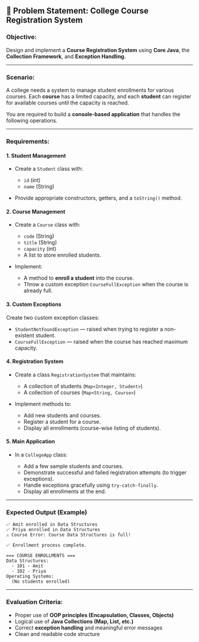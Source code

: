 
## 🧩 Problem Statement: College Course Registration System

### Objective:

Design and implement a **Course Registration System** using **Core Java**, the **Collection Framework**, and **Exception Handling**.

---

### Scenario:

A college needs a system to manage student enrollments for various courses.
Each **course** has a limited capacity, and each **student** can register for available courses until the capacity is reached.

You are required to build a **console-based application** that handles the following operations.

---

### Requirements:

#### 1. Student Management

* Create a `Student` class with:

  * `id` (int)
  * `name` (String)
* Provide appropriate constructors, getters, and a `toString()` method.

#### 2. Course Management

* Create a `Course` class with:

  * `code` (String)
  * `title` (String)
  * `capacity` (int)
  * A list to store enrolled students.
* Implement:

  * A method to **enroll a student** into the course.
  * Throw a custom exception `CourseFullException` when the course is already full.

#### 3. Custom Exceptions

Create two custom exception classes:

* `StudentNotFoundException` — raised when trying to register a non-existent student.
* `CourseFullException` — raised when the course has reached maximum capacity.

#### 4. Registration System

* Create a class `RegistrationSystem` that maintains:

  * A collection of students (`Map<Integer, Student>`)
  * A collection of courses (`Map<String, Course>`)
* Implement methods to:

  * Add new students and courses.
  * Register a student for a course.
  * Display all enrollments (course-wise listing of students).

#### 5. Main Application

* In a `CollegeApp` class:

  * Add a few sample students and courses.
  * Demonstrate successful and failed registration attempts (to trigger exceptions).
  * Handle exceptions gracefully using `try-catch-finally`.
  * Display all enrollments at the end.

---

### Expected Output (Example)

```
✅ Amit enrolled in Data Structures
✅ Priya enrolled in Data Structures
⚠️ Course Error: Course Data Structures is full!

✅ Enrollment process complete.

=== COURSE ENROLLMENTS ===
Data Structures:
  - 101 - Amit
  - 102 - Priya
Operating Systems:
  (No students enrolled)
```

---

### Evaluation Criteria:

* Proper use of **OOP principles (Encapsulation, Classes, Objects)**
* Logical use of **Java Collections (Map, List, etc.)**
* Correct **exception handling** and meaningful error messages
* Clean and readable code structure

